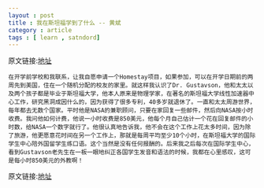 ```yaml
---
layout : post
title : 我在斯坦福学到了什么 -- 黄斌
category : article
tags : [ learn , satndord]
---
```


原文链接:[地址](http://www.binhuang.org/?p=1785)

	在开学前学校和我联系，让我自愿申请一个Homestay项目，如果参加，可以在开学日期前的两周先到美国，住在一个随机分配的校友的家里。就这样我认识了Dr. Gustavson，他和太太以及两个孩子都是毕业于斯坦福大学，他本人原来是物理学家，在著名的斯坦福大学线性加速器中心工作，研究黑洞成因什么的，因为获得了很多专利，40多岁就退休了。一直和太太周游世界，每年都去无数个国家。平时他是NASA的兼职顾问，只要在家回复一些邮件，然后向NASA按小时收费。我问他如何计费，他说一小时收费是850美元，他每个月自己估计一个花在回复邮件的小时数，给NASA一个数字就行了。他很认真地告诉我，他不会在这个工作上花太多时间，因为除了旅游，他更愿意花时间在另一个工作上，那就是每周平均至少10个小时，在斯坦福大学的国际学生中心陪外国留学生练口语。这个当然是没有任何报酬的。后来我之后每次在国际学生中心，看到Gustavson老先生在一板一眼地纠正各国学生发音和语法的时候，我都在心里感叹，这可是每小时850美元的外教啊！

原文链接:[地址](http://www.binhuang.org/?p=1785)